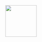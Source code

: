 <div id="header" align="center">
  <img src="https://media.giphy.com/media/v1.Y2lkPTc5MGI3NjExNW84N3FibWQ1eXdzcXJhejN2dmU5Y2cybHVudWdqenZ3MWRrYnZkeCZlcD12MV9pbnRlcm5hbF9naWZfYnlfaWQmY3Q9Zw/CuuSHzuc0O166MRfjt/giphy.gif" width="100"/>
</div>
